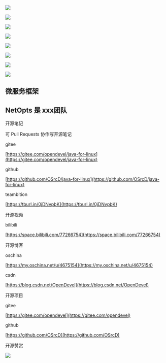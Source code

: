 ![](https://tcs.teambition.net/storage/3121dd56bc77827c2212558220c4a18f2325?Signature=eyJhbGciOiJIUzI1NiIsInR5cCI6IkpXVCJ9.eyJBcHBJRCI6IjU5Mzc3MGZmODM5NjMyMDAyZTAzNThmMSIsIl9hcHBJZCI6IjU5Mzc3MGZmODM5NjMyMDAyZTAzNThmMSIsIl9vcmdhbml6YXRpb25JZCI6IiIsImV4cCI6MTYxMjc5NjAwNCwiaWF0IjoxNjEyMTkxMjA0LCJyZXNvdXJjZSI6Ii9zdG9yYWdlLzMxMjFkZDU2YmM3NzgyN2MyMjEyNTU4MjIwYzRhMThmMjMyNSJ9.0jcLkpoJtT6U1nWXX1MzfZhjazjlynLHixS8KonkNqM&download=image.png "")

![](https://tcs.teambition.net/storage/3121e1c62fbefd8a32cb18a931a736242326?Signature=eyJhbGciOiJIUzI1NiIsInR5cCI6IkpXVCJ9.eyJBcHBJRCI6IjU5Mzc3MGZmODM5NjMyMDAyZTAzNThmMSIsIl9hcHBJZCI6IjU5Mzc3MGZmODM5NjMyMDAyZTAzNThmMSIsIl9vcmdhbml6YXRpb25JZCI6IiIsImV4cCI6MTYxMjc5NjAwNCwiaWF0IjoxNjEyMTkxMjA0LCJyZXNvdXJjZSI6Ii9zdG9yYWdlLzMxMjFlMWM2MmZiZWZkOGEzMmNiMThhOTMxYTczNjI0MjMyNiJ9.Tv-n5Kqj0LobNJy7Md81--u-869Lr14S5WOVTk1Y6Vc&download=image.png "")

![](https://tcs.teambition.net/storage/31216a16ab4664b36a239c828463ea247aee?Signature=eyJhbGciOiJIUzI1NiIsInR5cCI6IkpXVCJ9.eyJBcHBJRCI6IjU5Mzc3MGZmODM5NjMyMDAyZTAzNThmMSIsIl9hcHBJZCI6IjU5Mzc3MGZmODM5NjMyMDAyZTAzNThmMSIsIl9vcmdhbml6YXRpb25JZCI6IiIsImV4cCI6MTYxMjc5NjAwNCwiaWF0IjoxNjEyMTkxMjA0LCJyZXNvdXJjZSI6Ii9zdG9yYWdlLzMxMjE2YTE2YWI0NjY0YjM2YTIzOWM4Mjg0NjNlYTI0N2FlZSJ9.Rivdg0QCsUwx0P6m2ovcEivOVqiEg-S9Y_a1VWFK21w&download=image.png "")

![](https://tcs.teambition.net/storage/31216aba5a91f4c68b92235e430675164c88?Signature=eyJhbGciOiJIUzI1NiIsInR5cCI6IkpXVCJ9.eyJBcHBJRCI6IjU5Mzc3MGZmODM5NjMyMDAyZTAzNThmMSIsIl9hcHBJZCI6IjU5Mzc3MGZmODM5NjMyMDAyZTAzNThmMSIsIl9vcmdhbml6YXRpb25JZCI6IiIsImV4cCI6MTYxMjc5NjAwNCwiaWF0IjoxNjEyMTkxMjA0LCJyZXNvdXJjZSI6Ii9zdG9yYWdlLzMxMjE2YWJhNWE5MWY0YzY4YjkyMjM1ZTQzMDY3NTE2NGM4OCJ9.PmQUQUcHojXyCHvWFRftohUtjucC7NxnGn_iLj4gQZ4&download=image.png "")

![](https://tcs.teambition.net/storage/3121d71247a15f1c594c902041d19d25d998?Signature=eyJhbGciOiJIUzI1NiIsInR5cCI6IkpXVCJ9.eyJBcHBJRCI6IjU5Mzc3MGZmODM5NjMyMDAyZTAzNThmMSIsIl9hcHBJZCI6IjU5Mzc3MGZmODM5NjMyMDAyZTAzNThmMSIsIl9vcmdhbml6YXRpb25JZCI6IiIsImV4cCI6MTYxMjc5NjAwNCwiaWF0IjoxNjEyMTkxMjA0LCJyZXNvdXJjZSI6Ii9zdG9yYWdlLzMxMjFkNzEyNDdhMTVmMWM1OTRjOTAyMDQxZDE5ZDI1ZDk5OCJ9.wGJBta5M79ptR1l-vMa_2vcopcB6znWYw9f7_SXfiik&download=image.png "")

![](https://tcs.teambition.net/storage/3121727444319d8a7b3bf23ab2234420068f?Signature=eyJhbGciOiJIUzI1NiIsInR5cCI6IkpXVCJ9.eyJBcHBJRCI6IjU5Mzc3MGZmODM5NjMyMDAyZTAzNThmMSIsIl9hcHBJZCI6IjU5Mzc3MGZmODM5NjMyMDAyZTAzNThmMSIsIl9vcmdhbml6YXRpb25JZCI6IiIsImV4cCI6MTYxMjc5NjAwNCwiaWF0IjoxNjEyMTkxMjA0LCJyZXNvdXJjZSI6Ii9zdG9yYWdlLzMxMjE3Mjc0NDQzMTlkOGE3YjNiZjIzYWIyMjM0NDIwMDY4ZiJ9.88GvlQtdpYAXnpzbydBzhYU0ao3RovTgG6yRIdC6aJs&download=image.png "")

![](https://tcs.teambition.net/storage/3121e2aeb0d7006ff99df9fd079de0346d65?Signature=eyJhbGciOiJIUzI1NiIsInR5cCI6IkpXVCJ9.eyJBcHBJRCI6IjU5Mzc3MGZmODM5NjMyMDAyZTAzNThmMSIsIl9hcHBJZCI6IjU5Mzc3MGZmODM5NjMyMDAyZTAzNThmMSIsIl9vcmdhbml6YXRpb25JZCI6IiIsImV4cCI6MTYxMjc5NjAwNCwiaWF0IjoxNjEyMTkxMjA0LCJyZXNvdXJjZSI6Ii9zdG9yYWdlLzMxMjFlMmFlYjBkNzAwNmZmOTlkZjlmZDA3OWRlMDM0NmQ2NSJ9.sA1AQJ7BUlTUEZt6VnPdehPajtnLKq19__X5XIxy6sg&download=image.png "")

![](https://tcs.teambition.net/storage/31215b35ccb41fd7d453638e393d51dbc6f6?Signature=eyJhbGciOiJIUzI1NiIsInR5cCI6IkpXVCJ9.eyJBcHBJRCI6IjU5Mzc3MGZmODM5NjMyMDAyZTAzNThmMSIsIl9hcHBJZCI6IjU5Mzc3MGZmODM5NjMyMDAyZTAzNThmMSIsIl9vcmdhbml6YXRpb25JZCI6IiIsImV4cCI6MTYxMjc5NjAwNCwiaWF0IjoxNjEyMTkxMjA0LCJyZXNvdXJjZSI6Ii9zdG9yYWdlLzMxMjE1YjM1Y2NiNDFmZDdkNDUzNjM4ZTM5M2Q1MWRiYzZmNiJ9.k682uWsJ0Yv_uEZ4PV5c9CQ5Tac8k71ujFdS6r78d9A&download=image.png "")

## 微服务框架

## NetOpts 是 xxx团队



开源笔记

可 Pull Requests 协作写开源笔记

gitee

[https://gitee.com/opendevel/java-for-linux](https://gitee.com/opendevel/java-for-linux)

github

[https://github.com/OSrcD/java-for-linux](https://github.com/OSrcD/java-for-linux)

teambition

[https://tburl.in/0jDNvpbK](https://tburl.in/0jDNvpbK)

开源视频

bilibili

[https://space.bilibili.com/77266754](https://space.bilibili.com/77266754)

开源博客

oschina

[https://my.oschina.net/u/4675154](https://my.oschina.net/u/4675154)

csdn

[https://blog.csdn.net/OpenDevel](https://blog.csdn.net/OpenDevel)

开源项目

gitee

[https://gitee.com/opendevel](https://gitee.com/opendevel)

github

[https://github.com/OSrcD](https://github.com/OSrcD)

开源赞赏

![](https://tcs.teambition.net/storage/3121aed56e96d914e1046f3b498b493ce232?Signature=eyJhbGciOiJIUzI1NiIsInR5cCI6IkpXVCJ9.eyJBcHBJRCI6IjU5Mzc3MGZmODM5NjMyMDAyZTAzNThmMSIsIl9hcHBJZCI6IjU5Mzc3MGZmODM5NjMyMDAyZTAzNThmMSIsIl9vcmdhbml6YXRpb25JZCI6IiIsImV4cCI6MTYxMjc5NjAwNCwiaWF0IjoxNjEyMTkxMjA0LCJyZXNvdXJjZSI6Ii9zdG9yYWdlLzMxMjFhZWQ1NmU5NmQ5MTRlMTA0NmYzYjQ5OGI0OTNjZTIzMiJ9.0wSI07ljEiz1kB-5E7oAEPU0hI_bPhI58jyBSj6DuhE&download=image.png "")

